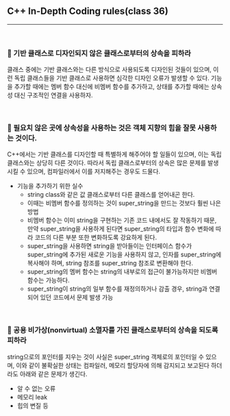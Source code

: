 ## C++ In-Depth Coding rules(class 36)

***

<br>

### :pushpin: 기반 클래스로 디자인되지 않은 클래스로부터의 상속을 피하라

클래스 중에는 기반 클래스와는 다른 방식으로 사용되도록 디자인된 것들이 있으며, 이런 독립 클래스들을 기반 클래스로 사용하면 심각한 디자인 오류가 발생할 수 있다. 기능을 추가할 때에는 멤버 함수 대신에 비멤버 함수를 추가하고, 상태를 추가할 때에는 상속성 대신 구조적인 연결을 사용하자.

<br>

### :pushpin: 필요치 않은 곳에 상속성을 사용하는 것은 객체 지향의 힘을 잘못 사용하는 것이다.

C++에서는 기반 클래스를 디자인할 때 특별하게 해주어야 할 일들이 있으며, 이는 독립 클래스와는 상당히 다른 것이다. 따라서 독립 클래스로부터의 상속은 많은 문제를 발생시킬 수 있으며, 컴파일러에서 이를 저지해주는 경우도 드물다.

- 기능을 추가하기 위한 실수
  - string class와 같은 값 클래스로부터 다른 클래스를 얻어내곤 한다.
  - 이때는 비멤버 함수를 정의하는 것이 super_string을 만드는 것보다 훨씬 나은 방법
  - 비멤버 함수는 이미 string을 구현하는 기존 코드 내에서도 잘 작동하기 때문, 만약 super_string을 사용하게 된다면 super_string의 타입과 함수 변화에 따라 코드의 다른 부분 또한 변화하도록 강요하게 된다.
  - super_string을 사용하면 string을 받아들이는 인터페이스 함수가 super_string에 추가된 새로운 기능을 사용하지 않고, 인자를 super_string에 복사해야 하며, string 참조를 super_string 참조로 변환해야 한다.
  - super_string의 멤버 함수는 string의 내부로의 접근이 불가능하지만 비멤버 함수는 가능하다.
  - super_string이 string의 일부 함수를 재정의하거나 감출 경우, string과 연결되어 있던 코드에서 문제 발생 가능

<br>

### :pushpin: 공용 비가상(nonvirtual) 소멸자를 가진 클래스로부터의 상속을 되도록 피하라

string으로의 포인터를 지우는 것이 사실은 super_string 객체로의 포인터일 수 있으며, 이와 같이 불확실한 상태는 컴파일러, 메모리 할당자에 의해 감지되고 보고된다 하더라도 아래와 같은 문제가 생긴다.

- 알 수 없는 오류
- 메모리 leak
- 힙의 변질 등